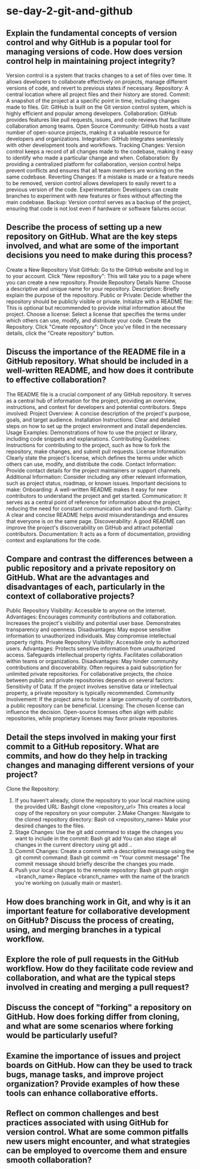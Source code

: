 # se-day-2-git-and-github
## Explain the fundamental concepts of version control and why GitHub is a popular tool for managing versions of code. How does version control help in maintaining project integrity?
Version control is a system that tracks changes to a set of files over time. It allows developers to collaborate effectively on projects, manage different versions of code, and revert to previous states if necessary. Repository: A central location where all project files and their history are stored. Commit: A snapshot of the project at a specific point in time, including changes made to files. Git: GitHub is built on the Git version control system, which is highly efficient and popular among developers. Collaboration: GitHub provides features like pull requests, issues, and code reviews that facilitate collaboration among teams. Open Source Community: GitHub hosts a vast number of open-source projects, making it a valuable resource for developers and organizations. Integration: GitHub integrates seamlessly with other development tools and workflows.
Tracking Changes: Version control keeps a record of all changes made to the codebase, making it easy to identify who made a particular change and when. Collaboration: By providing a centralized platform for collaboration, version control helps prevent conflicts and ensures that all team members are working on the same codebase. Reverting Changes: If a mistake is made or a feature needs to be removed, version control allows developers to easily revert to a previous version of the code. Experimentation: Developers can create branches to experiment with new features or fixes without affecting the main codebase. Backup: Version control serves as a backup of the project, ensuring that code is not lost even if hardware or software failures occur.
## Describe the process of setting up a new repository on GitHub. What are the key steps involved, and what are some of the important decisions you need to make during this process?
Create a New Repository
Visit GitHub: Go to the GitHub website and log in to your account. Click "New repository": This will take you to a page where you can create a new repository.
Provide Repository Details Name: Choose a descriptive and unique name for your repository.
Description: Briefly explain the purpose of the repository. Public or Private: Decide whether the repository should be publicly visible or private. Initialize with a README file: This is optional but recommended to provide initial information about the project. Choose a license: Select a license that specifies the terms under which others can use, modify, and distribute your code.
Create the Repository. Click "Create repository": Once you've filled in the necessary details, click the "Create repository" button.

## Discuss the importance of the README file in a GitHub repository. What should be included in a well-written README, and how does it contribute to effective collaboration?
The README file is a crucial component of any GitHub repository. It serves as a central hub of information for the project, providing an overview, instructions, and context for developers and potential contributors.
Steps involved:
Project Overview: A concise description of the project's purpose, goals, and target audience.
Installation Instructions: Clear and detailed steps on how to set up the project environment and install dependencies.
Usage Examples: Demonstrations of how to use the project or library, including code snippets and explanations.
Contributing Guidelines: Instructions for contributing to the project, such as how to fork the repository, make changes, and submit pull requests.
License Information: Clearly state the project's license, which defines the terms under which others can use, modify, and distribute the code.
Contact Information: Provide contact details for the project maintainers or support channels.
Additional Information: Consider including any other relevant information, such as project status, roadmap, or known issues.
Important decisions to make:
Onboarding: A well-written README makes it easy for new contributors to understand the project and get started.
Communication: It serves as a central point of reference for information about the project, reducing the need for constant communication and back-and-forth.
Clarity: A clear and concise README helps avoid misunderstandings and ensures that everyone is on the same page.
Discoverability: A good README can improve the project's discoverability on GitHub and attract potential contributors.
Documentation: It acts as a form of documentation, providing context and explanations for the code.
## Compare and contrast the differences between a public repository and a private repository on GitHub. What are the advantages and disadvantages of each, particularly in the context of collaborative projects?
Public Repository
Visibility: Accessible to anyone on the internet.
Advantages:
Encourages community contributions and collaboration. Increases the project's visibility and potential user base. Demonstrates transparency and openness.
Disadvantages:
May expose sensitive information to unauthorized individuals. May compromise intellectual property rights.
Private Repository
Visibility: Accessible only to authorized users.
Advantages:
Protects sensitive information from unauthorized access. Safeguards intellectual property rights. Facilitates collaboration within teams or organizations.
Disadvantages:
May hinder community contributions and discoverability. Often requires a paid subscription for unlimited private repositories.
For collaborative projects, the choice between public and private repositories depends on several factors:
Sensitivity of Data: If the project involves sensitive data or intellectual property, a private repository is typically recommended.
Community Involvement: If the project aims to foster a large community of contributors, a public repository can be beneficial.
Licensing: The chosen license can influence the decision. Open-source licenses often align with public repositories, while proprietary licenses may favor private repositories.
## Detail the steps involved in making your first commit to a GitHub repository. What are commits, and how do they help in tracking changes and managing different versions of your project?
Clone the Repository:

1. If you haven't already, clone the repository to your local machine using the provided URL:
Bashgit clone <repository_url> This creates a local copy of the repository on your computer.
2.Make Changes:
Navigate to the cloned repository directory:
Bash
cd <repository_name> Make your desired changes to the files.
3. Stage Changes:
Use the git add command to stage the changes you want to include in the commit:
Bash git add <filename> You can also stage all changes in the current directory using git add ..
4. Commit Changes:
Create a commit with a descriptive message using the git commit command:
Bash git commit -m "Your commit message" The commit message should briefly describe the changes you made.
5. Push your local changes to the remote repository:
Bash git push origin <branch_name> Replace <branch_name> with the name of the branch you're working on (usually main or master).
 
## How does branching work in Git, and why is it an important feature for collaborative development on GitHub? Discuss the process of creating, using, and merging branches in a typical workflow.

## Explore the role of pull requests in the GitHub workflow. How do they facilitate code review and collaboration, and what are the typical steps involved in creating and merging a pull request?

## Discuss the concept of "forking" a repository on GitHub. How does forking differ from cloning, and what are some scenarios where forking would be particularly useful?

## Examine the importance of issues and project boards on GitHub. How can they be used to track bugs, manage tasks, and improve project organization? Provide examples of how these tools can enhance collaborative efforts.

## Reflect on common challenges and best practices associated with using GitHub for version control. What are some common pitfalls new users might encounter, and what strategies can be employed to overcome them and ensure smooth collaboration?
